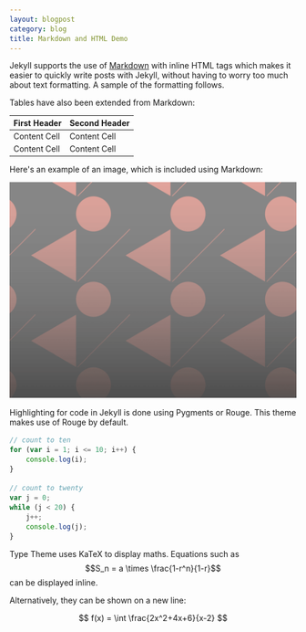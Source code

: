 ```yaml
---
layout: blogpost
category: blog
title: Markdown and HTML Demo
---
```


Jekyll supports the use of [Markdown](http://daringfireball.net/projects/markdown/syntax) with inline HTML tags which makes it easier to quickly write posts with Jekyll, without having to worry too much about text formatting. A sample of the formatting follows.

Tables have also been extended from Markdown:

First Header  | Second Header
------------- | -------------
Content Cell  | Content Cell
Content Cell  | Content Cell

Here's an example of an image, which is included using Markdown:

![Geometric pattern with fading gradient](/img/sample_feature_img_2.png)

Highlighting for code in Jekyll is done using Pygments or Rouge. This theme makes use of Rouge by default.

```js
// count to ten
for (var i = 1; i <= 10; i++) {
    console.log(i);
}

// count to twenty
var j = 0;
while (j < 20) {
    j++;
    console.log(j);
}
```

Type Theme uses KaTeX to display maths. Equations such as $$S_n = a \times \frac{1-r^n}{1-r}$$ can be displayed inline.

Alternatively, they can be shown on a new line:

$$ f(x) = \int \frac{2x^2+4x+6}{x-2} $$

